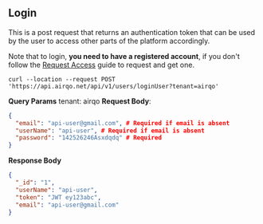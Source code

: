 ## Login

This is a post request that returns an authentication token that can be used by the user to access other parts of the platform accordingly.

Note that to login, **you need to have a registered account**, if you don't follow the [Request Access](../platform/join.md#request-access) guide to request and get one.

```
curl --location --request POST 'https://api.airqo.net/api/v1/users/loginUser?tenant=airqo'
```

**Query Params**
tenant: airqo
**Request Body**:

```json
{
  "email": "api-user@gmail.com", # Required if email is absent
  "userName": "api-user", # Required if email is absent
  "password": "142526246Asxdqdq" # Required
}
```

**Response Body**

```json
{
  "_id": "1",
  "userName": "api-user",
  "token": "JWT ey123abc",
  "email": "api-user@gmail.com"
}
```
